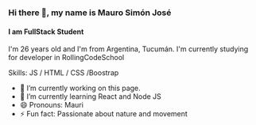 ### Hi there 👋, my name is Mauro Simón José
#### I am FullStack Student
 I'm 26 years old and I'm from Argentina, Tucumán.
 I'm currently studying for developer in RollingCodeSchool


Skills: JS / HTML / CSS /Boostrap

- 🔭 I’m currently working on this page. 
- 🌱 I’m currently learning React and Node JS 
- 😄 Pronouns: Mauri 
- ⚡ Fun fact: Passionate about nature and movement 


